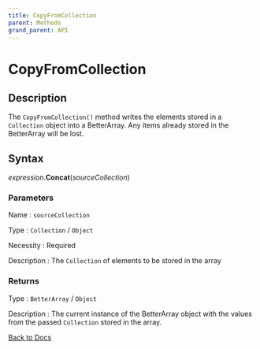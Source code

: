```yaml
---
title: CopyFromCollection
parent: Methods
grand_parent: API
---
```


# CopyFromCollection

## Description
The `CopyFromCollection()` method writes the elements stored in a `Collection` object into a BetterArray. Any items already stored in the BetterArray will be lost.

## Syntax

*expression*.**Concat**(*sourceCollection*)

### Parameters

Name 
: `sourceCollection`

Type
: `Collection` / `Object`

Necessity
: Required

Description
: The `Collection` of elements to be stored in the array

### Returns

Type
: `BetterArray` / `Object`

Description
: The current instance of the BetterArray object with the values from the passed `Collection` stored in the array. 


[Back to Docs](https://senipah.github.io/VBA-Better-Array/)